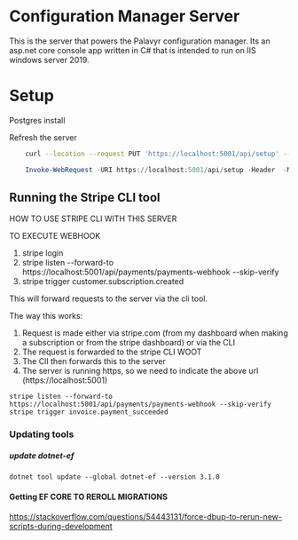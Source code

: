 # Configuration Manager Server

This is the server that powers the Palavyr configuration manager. Its an asp.net core console app written in C# that is intended to run on IIS windows server 2019.

# Setup

Postgres install

Refresh the server

```bash
    curl --location --request PUT 'https://localhost:5001/api/setup' --header 'action: secretDevAccess' --header 'accountId: dashboardDev'
```

```powershell
    Invoke-WebRequest -URI https://localhost:5001/api/setup -Header  -Method Post
```

## Running the Stripe CLI tool

HOW TO USE STRIPE CLI WITH THIS SERVER

TO EXECUTE WEBHOOK
1. stripe login
2. stripe listen --forward-to https://localhost:5001/api/payments/payments-webhook --skip-verify
3. stripe trigger customer.subscription.created

This will forward requests to the server via the cli tool.

The way this works:
1. Request is made either via stripe.com (from my dashboard when making a subscription or from the stripe dashboard) or via the CLI
2. The request is forwarded to the stripe CLI WOOT
3. The ClI then forwards this to the server
4. The server is running https, so we need to indicate the above url (https://localhost:5001)

```
stripe listen --forward-to https://localhost:5001/api/payments/payments-webhook --skip-verify
stripe trigger invoice.payment_succeeded
```

### Updating tools

##### update dotnet-ef

    dotnet tool update --global dotnet-ef --version 3.1.0

#### Getting EF CORE TO REROLL MIGRATIONS
https://stackoverflow.com/questions/54443131/force-dbup-to-rerun-new-scripts-during-development